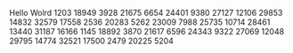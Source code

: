 Hello Wolrd
1203
18949
3928
21675
6654
24401
9380
27127
12106
29853
14832
32579
17558
2536
20283
5262
23009
7988
25735
10714
28461
13440
31187
16166
1145
18892
3870
21617
6596
24343
9322
27069
12048
29795
14774
32521
17500
2479
20225
5204
